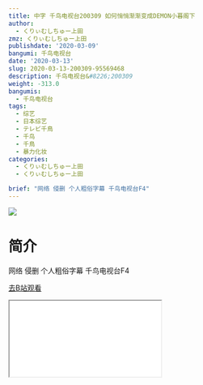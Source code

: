 ```yaml
---
title: 中字 千鸟电视台200309 如何悄悄渐渐变成DEMON小暮阁下
author:
  - くりぃむしちゅー上田
zmz: くりぃむしちゅー上田
publishdate: '2020-03-09'
bangumi: 千鸟电视台
date: '2020-03-13'
slug: 2020-03-13-200309-95569468
description: 千鸟电视台&#8226;200309
weight: -313.0
bangumis:
  - 千鸟电视台
tags:
  - 综艺
  - 日本综艺
  - テレビ千鳥
  - 千鸟
  - 千鳥
  - 暴力化妆
categories:
  - くりぃむしちゅー上田
  - くりぃむしちゅー上田

brief: "网络 侵删 个人粗俗字幕 千鸟电视台F4"
---
```

![](https://raw.githubusercontent.com/tcgriffith/owaraisite/master/static/tmpimg/d058e4168804d2f7c3382f41847bd7e0644241f9.jpg.480.jpg)
# 简介  
网络
侵删 个人粗俗字幕
千鸟电视台F4  

[去B站观看](https://www.bilibili.com/video/av95569468/)
<div class ="resp-container"><iframe class="testiframe" src="//player.bilibili.com/player.html?aid=95569468"", scrolling="no", allowfullscreen="true" > </iframe></div> 
